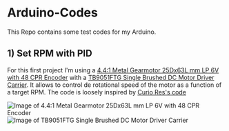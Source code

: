 # Arduino-Codes

This Repo contains some test codes for my Arduino.

## 1) Set RPM with PID

For this first project I'm using a [4.4:1 Metal Gearmotor 25Dx63L mm LP 6V with 48 CPR Encoder](https://www.pololu.com/product/4821) with a  [TB9051FTG Single Brushed DC Motor Driver Carrier](https://www.pololu.com/product/2997). It allows to control de rotational speed of the motor as a function of a target RPM. The code is loosely inspired by [Curio Res's code](https://curiores.com/dc-motor-control/)

![Image of 4.4:1 Metal Gearmotor 25Dx63L mm LP 6V with 48 CPR Encoder](https://a.pololu-files.com/picture/0J9890.600x480.jpg?c6dfea6448bb8ef0cef701de2d59b4d6)
![Image of TB9051FTG Single Brushed DC Motor Driver Carrier](https://a.pololu-files.com/picture/0J8733.600x480.jpg?6e24fd8931ba87add62991cc66c0975a)
